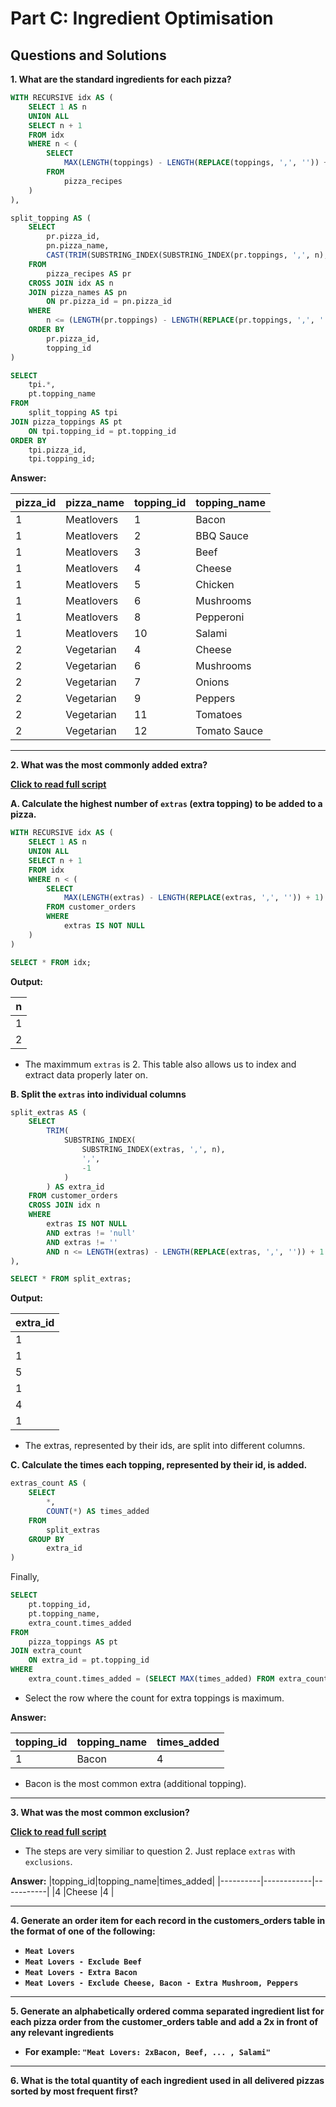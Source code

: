 # Part C: Ingredient Optimisation

## Questions and Solutions

**1. What are the standard ingredients for each pizza?**

```sql
WITH RECURSIVE idx AS (
	SELECT 1 AS n
	UNION ALL
	SELECT n + 1
	FROM idx
	WHERE n < (
		SELECT
			MAX(LENGTH(toppings) - LENGTH(REPLACE(toppings, ',', '')) + 1)
		FROM
			pizza_recipes
	)
),

split_topping AS (
	SELECT 
		pr.pizza_id,
		pn.pizza_name,
		CAST(TRIM(SUBSTRING_INDEX(SUBSTRING_INDEX(pr.toppings, ',', n), ',', -1)) AS UNSIGNED) AS topping_id
	FROM
		pizza_recipes AS pr
	CROSS JOIN idx AS n
	JOIN pizza_names AS pn
		ON pr.pizza_id = pn.pizza_id
	WHERE 
		n <= (LENGTH(pr.toppings) - LENGTH(REPLACE(pr.toppings, ',', '')) + 1)
	ORDER BY
		pr.pizza_id,
		topping_id
)

SELECT
	tpi.*,
	pt.topping_name
FROM
	split_topping AS tpi
JOIN pizza_toppings AS pt
	ON tpi.topping_id = pt.topping_id
ORDER BY
	tpi.pizza_id,
	tpi.topping_id;
```

**Answer:**

|pizza_id|pizza_name|topping_id|topping_name|
|--------|----------|----------|------------|
|1       |Meatlovers|1         |Bacon       |
|1       |Meatlovers|2         |BBQ Sauce   |
|1       |Meatlovers|3         |Beef        |
|1       |Meatlovers|4         |Cheese      |
|1       |Meatlovers|5         |Chicken     |
|1       |Meatlovers|6         |Mushrooms   |
|1       |Meatlovers|8         |Pepperoni   |
|1       |Meatlovers|10        |Salami      |
|2       |Vegetarian|4         |Cheese      |
|2       |Vegetarian|6         |Mushrooms   |
|2       |Vegetarian|7         |Onions      |
|2       |Vegetarian|9         |Peppers     |
|2       |Vegetarian|11        |Tomatoes    |
|2       |Vegetarian|12        |Tomato Sauce|

***

**2. What was the most commonly added extra?**

**[Click to read full script](https://github.com/nacht29/8-Week-SQL-Challenge/blob/main/pizza_runner/Part%20C%3A%20Ingredient%20Optimisation/scripts/q2.sql)**

**A. Calculate the highest number of ```extras``` (extra topping) to be added to a pizza.**

```sql
WITH RECURSIVE idx AS (
	SELECT 1 AS n
	UNION ALL
	SELECT n + 1 
	FROM idx
	WHERE n < (
		SELECT 
			MAX(LENGTH(extras) - LENGTH(REPLACE(extras, ',', '')) + 1)
		FROM customer_orders
		WHERE
			extras IS NOT NULL 
	)
)

SELECT * FROM idx;
```

**Output:**

|n|
|-|
|1|
|2|

- The maximmum ```extras``` is 2. This table also allows us to index and extract data properly later on.

**B. Split the ```extras``` into individual columns**

```sql
split_extras AS (
	SELECT 
		TRIM(
			SUBSTRING_INDEX(
				SUBSTRING_INDEX(extras, ',', n), 
				',', 
				-1
			)
		) AS extra_id
	FROM customer_orders
	CROSS JOIN idx n
	WHERE 
		extras IS NOT NULL 
		AND extras != 'null'
		AND extras != ''
		AND n <= LENGTH(extras) - LENGTH(REPLACE(extras, ',', '')) + 1
),

SELECT * FROM split_extras;
```

**Output:**

|extra_id|
|--------|
|1       |
|1       |
|5       |
|1       |
|4       |
|1       |

- The extras, represented by their ids, are split into different columns.

**C. Calculate the times each topping, represented by their id, is added.**

```sql
extras_count AS (
	SELECT
		*,
		COUNT(*) AS times_added
	FROM
		split_extras
	GROUP BY
		extra_id
)
```

Finally,

```sql
SELECT
	pt.topping_id,
	pt.topping_name,
	extra_count.times_added
FROM
	pizza_toppings AS pt
JOIN extra_count
	ON extra_id = pt.topping_id
WHERE
	extra_count.times_added = (SELECT MAX(times_added) FROM extra_count);
```

- Select the row where the count for extra toppings is maximum.

**Answer:**

|topping_id|topping_name|times_added|
|----------|------------|-----------|
|1         |Bacon       |4          |

- Bacon is the most common extra (additional topping).

***

**3. What was the most common exclusion?**

**[Click to read full script](https://github.com/nacht29/8-Week-SQL-Challenge/blob/main/pizza_runner/Part%20C%3A%20Ingredient%20Optimisation/scripts/q3.sql)**

- The steps are very similiar to question 2. Just replace ```extras``` with ```exclusions```.

**Answer:**
|topping_id|topping_name|times_added|
|----------|------------|-----------|
|4         |Cheese      |4          |


***

**4. Generate an order item for each record in the customers_orders table in the format of one of the following:**

- **```Meat Lovers```**
- **```Meat Lovers - Exclude Beef```**
- **```Meat Lovers - Extra Bacon```**
- **```Meat Lovers - Exclude Cheese, Bacon - Extra Mushroom, Peppers```**

***

**5. Generate an alphabetically ordered comma separated ingredient list for each pizza order from the customer_orders table and add a 2x in front of any relevant ingredients**

- **For example: ```"Meat Lovers: 2xBacon, Beef, ... , Salami"```**

***

**6. What is the total quantity of each ingredient used in all delivered pizzas sorted by most frequent first?**
